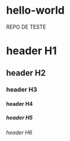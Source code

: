 # hello-world
REPO DE TESTE

# header H1
## header H2
### header H3
#### header H4
##### header H5
###### header H6
